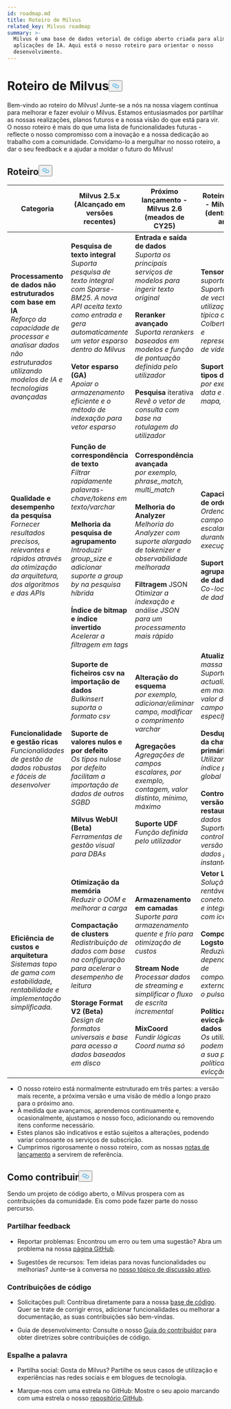```yaml
---
id: roadmap.md
title: Roteiro de Milvus
related_key: Milvus roadmap
summary: >-
  Milvus é uma base de dados vetorial de código aberto criada para alimentar
  aplicações de IA. Aqui está o nosso roteiro para orientar o nosso
  desenvolvimento.
---
```

<h1 id="Milvus-Roadmap" class="common-anchor-header">Roteiro de Milvus<button data-href="#Milvus-Roadmap" class="anchor-icon" translate="no">
      <svg translate="no"
        aria-hidden="true"
        focusable="false"
        height="20"
        version="1.1"
        viewBox="0 0 16 16"
        width="16"
      >
        <path
          fill="#0092E4"
          fill-rule="evenodd"
          d="M4 9h1v1H4c-1.5 0-3-1.69-3-3.5S2.55 3 4 3h4c1.45 0 3 1.69 3 3.5 0 1.41-.91 2.72-2 3.25V8.59c.58-.45 1-1.27 1-2.09C10 5.22 8.98 4 8 4H4c-.98 0-2 1.22-2 2.5S3 9 4 9zm9-3h-1v1h1c1 0 2 1.22 2 2.5S13.98 12 13 12H9c-.98 0-2-1.22-2-2.5 0-.83.42-1.64 1-2.09V6.25c-1.09.53-2 1.84-2 3.25C6 11.31 7.55 13 9 13h4c1.45 0 3-1.69 3-3.5S14.5 6 13 6z"
        ></path>
      </svg>
    </button></h1><p>Bem-vindo ao roteiro do Milvus! Junte-se a nós na nossa viagem contínua para melhorar e fazer evoluir o Milvus. Estamos entusiasmados por partilhar as nossas realizações, planos futuros e a nossa visão do que está para vir. O nosso roteiro é mais do que uma lista de funcionalidades futuras - reflecte o nosso compromisso com a inovação e a nossa dedicação ao trabalho com a comunidade. Convidamo-lo a mergulhar no nosso roteiro, a dar o seu feedback e a ajudar a moldar o futuro do Milvus!</p>
<h2 id="Roadmap" class="common-anchor-header">Roteiro<button data-href="#Roadmap" class="anchor-icon" translate="no">
      <svg translate="no"
        aria-hidden="true"
        focusable="false"
        height="20"
        version="1.1"
        viewBox="0 0 16 16"
        width="16"
      >
        <path
          fill="#0092E4"
          fill-rule="evenodd"
          d="M4 9h1v1H4c-1.5 0-3-1.69-3-3.5S2.55 3 4 3h4c1.45 0 3 1.69 3 3.5 0 1.41-.91 2.72-2 3.25V8.59c.58-.45 1-1.27 1-2.09C10 5.22 8.98 4 8 4H4c-.98 0-2 1.22-2 2.5S3 9 4 9zm9-3h-1v1h1c1 0 2 1.22 2 2.5S13.98 12 13 12H9c-.98 0-2-1.22-2-2.5 0-.83.42-1.64 1-2.09V6.25c-1.09.53-2 1.84-2 3.25C6 11.31 7.55 13 9 13h4c1.45 0 3-1.69 3-3.5S14.5 6 13 6z"
        ></path>
      </svg>
    </button></h2><table>
    <thead>
        <tr>
            <th>Categoria</th>
            <th>Milvus 2.5.x (Alcançado em versões recentes)</th>
            <th>Próximo lançamento - Milvus 2.6 (meados de CY25)</th>
            <th>Roteiro futuro - Milvus 3.0 (dentro de 1 ano)</th>
        </tr>
    </thead>
    <tbody>
        <tr>
            <td><strong>Processamento de dados não estruturados com base em IA</strong><br/><i>Reforço da capacidade de processar e analisar dados não estruturados utilizando modelos de IA e tecnologias avançadas</i></td>
            <td><strong>Pesquisa de texto integral</strong><br/><i>Suporta pesquisa de texto integral com Sparse-BM25. A nova API aceita texto como entrada e gera automaticamente um vetor esparso dentro do Milvus</i><br/><br/><strong>Vetor esparso (GA)</strong><br/><i>Apoiar o armazenamento eficiente e o método de indexação para vetor esparso</i><br/></td>
            <td><strong>Entrada e saída de dados</strong><br/><i>Suporta os principais serviços de modelos para ingerir texto original</i><br/><br/><strong>Reranker avançado</strong><br/><i>Suporta rerankers baseados em modelos e função de pontuação definida pelo utilizador</i><br/><br/><strong>Pesquisa</strong> iterativa<br/><i>Revê o vetor de consulta com base na rotulagem do utilizador</i></td>
            <td><strong>Tensores</strong><i>de suporte</i><br/><i>Suportar lista de vectores, utilização típica como Colbert, Copali e representação de vídeo</i><br/><br/><strong>Suportar mais tipos de dados</strong><br/><i>por exemplo, data e hora, mapa, GIS</i></td>
        </tr>
        <tr>
            <td><strong>Qualidade e desempenho da pesquisa</strong><br/><i>Fornecer resultados precisos, relevantes e rápidos através da otimização da arquitetura, dos algoritmos e das APIs</i></td>
            <td><strong>Função de correspondência de texto</strong><br/><i>Filtrar rapidamente palavras-chave/tokens em texto/varchar</i><br/><br/><strong>Melhoria da pesquisa de agrupamento</strong><br/><i>Introduzir group_size e adicionar suporte a group by na pesquisa híbrida</i><br/><br/><strong>Índice de bitmap e índice invertido</strong><br/><i>Acelerar a filtragem em tags</i></td>
            <td><strong>Correspondência avançada</strong><br/><i>por exemplo, phrase_match, multi_match </i><br/><br/><strong>Melhoria do Analyzer</strong><br/><i>Melhoria do Analyzer com suporte alargado de tokenizer e observabilidade melhorada</i><br/><br/><strong>Filtragem</strong> JSON<br/><i>Otimizar a indexação e análise JSON para um processamento mais rápido</i></td>
            <td><strong>Capacidade de ordenação</strong><br/><i>Ordenação por campos escalares durante a execução</i><br/><br/><strong>Suporte para agrupamento de dados</strong><br/><i>Co-localidade de dados</i></td>
        </tr>
        <tr>
            <td><strong>Funcionalidade e gestão ricas</strong><br/><i>Funcionalidades de gestão de dados robustas e fáceis de desenvolver</i></td>
            <td><strong>Suporte de ficheiros csv na importação de dados</strong><br/><i>Bulkinsert suporta o formato csv</i><br/><br/><strong>Suporte de valores nulos e por defeito</strong><br/><i>Os tipos</i> nulos<i>e por defeito facilitam a importação de dados de outros SGBD</i><br/><br/><strong>Milvus WebUI (Beta)</strong><br/><i>Ferramentas de gestão visual para DBAs</i></td>
            <td><strong>Alteração do esquema</strong><br/><i>por exemplo, adicionar/eliminar campo, modificar o comprimento varchar</i><br/><br/><strong>Agregações</strong><br/><i>Agregações de campos escalares, por exemplo, contagem, valor distinto, mínimo, máximo</i><br/><br/><strong>Suporte UDF</strong><br/><i>Função definida pelo utilizador</i></td>
            <td><strong>Atualização</strong><i>em massa</i><br/><i>Suporta actualizações em massa do valor de um campo específico</i><br/><br/><strong>Desduplicação da chave primária</strong><br/><i>Utilizando o índice pk global</i><br/><br/><strong>Controlo de versão e restauro</strong><i>de dados</i><br/><i>Suporta controlo de versão de dados por instantâneo</i></td>
        </tr>
        <tr>
            <td><strong>Eficiência de custos e arquitetura</strong><br/><i>Sistemas topo de gama com estabilidade, rentabilidade e implementação simplificada.</i></td>
            <td><strong>Otimização da memória</strong><br/><i>Reduzir o OOM e melhorar a carga</i><br/><br/><strong>Compactação de clusters</strong><br/><i>Redistribuição de dados com base na configuração para acelerar o desempenho de leitura</i><br/><br/><strong>Storage Format V2 (Beta)</strong><br/><i>Design de formatos universais e base para acesso a dados baseados em disco</i></td>
            <td><strong>Armazenamento em camadas</strong><br/><i>Suporte para armazenamento quente e frio para otimização de custos</i><br/><br/><strong>Stream Node</strong><br/><i>Processar dados de streaming e simplificar o fluxo de escrita incremental</i><br/><br/><strong>MixCoord</strong><br/><i>Fundir lógicas Coord numa só</i></td>
            <td><strong>Vetor Lake</strong><br/><i>Solução offline rentável, conetor spark e integração com iceberg</i><br/><br/><strong>Componente Logstore</strong><br/><i>Reduzir as dependências de componentes externos como o pulsar</i><br/><br/><strong>Política de evicção de dados</strong><br/><i>Os utilizadores podem definir a sua própria política de evicção</i></td>
        </tr>
    </tbody>
</table>
<ul>
<li>O nosso roteiro está normalmente estruturado em três partes: a versão mais recente, a próxima versão e uma visão de médio a longo prazo para o próximo ano.</li>
<li>À medida que avançamos, aprendemos continuamente e, ocasionalmente, ajustamos o nosso foco, adicionando ou removendo itens conforme necessário.</li>
<li>Estes planos são indicativos e estão sujeitos a alterações, podendo variar consoante os serviços de subscrição.</li>
<li>Cumprimos rigorosamente o nosso roteiro, com as nossas <a href="/docs/pt/release_notes.md">notas de lançamento</a> a servirem de referência.</li>
</ul>
<h2 id="How-to-contribute" class="common-anchor-header">Como contribuir<button data-href="#How-to-contribute" class="anchor-icon" translate="no">
      <svg translate="no"
        aria-hidden="true"
        focusable="false"
        height="20"
        version="1.1"
        viewBox="0 0 16 16"
        width="16"
      >
        <path
          fill="#0092E4"
          fill-rule="evenodd"
          d="M4 9h1v1H4c-1.5 0-3-1.69-3-3.5S2.55 3 4 3h4c1.45 0 3 1.69 3 3.5 0 1.41-.91 2.72-2 3.25V8.59c.58-.45 1-1.27 1-2.09C10 5.22 8.98 4 8 4H4c-.98 0-2 1.22-2 2.5S3 9 4 9zm9-3h-1v1h1c1 0 2 1.22 2 2.5S13.98 12 13 12H9c-.98 0-2-1.22-2-2.5 0-.83.42-1.64 1-2.09V6.25c-1.09.53-2 1.84-2 3.25C6 11.31 7.55 13 9 13h4c1.45 0 3-1.69 3-3.5S14.5 6 13 6z"
        ></path>
      </svg>
    </button></h2><p>Sendo um projeto de código aberto, o Milvus prospera com as contribuições da comunidade. Eis como pode fazer parte do nosso percurso.</p>
<h3 id="Share-feedback" class="common-anchor-header">Partilhar feedback</h3><ul>
<li><p>Reportar problemas: Encontrou um erro ou tem uma sugestão? Abra um problema na nossa <a href="https://github.com/milvus-io/milvus/issues">página GitHub</a>.</p></li>
<li><p>Sugestões de recursos: Tem ideias para novas funcionalidades ou melhorias? Junte-se à conversa no <a href="https://github.com/milvus-io/milvus/discussions/40263">nosso tópico de discussão ativo</a>.</p></li>
</ul>
<h3 id="Code-contributions" class="common-anchor-header">Contribuições de código</h3><ul>
<li><p>Solicitações pull: Contribua diretamente para a nossa <a href="https://github.com/milvus-io/milvus/pulls">base de código</a>. Quer se trate de corrigir erros, adicionar funcionalidades ou melhorar a documentação, as suas contribuições são bem-vindas.</p></li>
<li><p>Guia de desenvolvimento: Consulte o nosso <a href="https://github.com/milvus-io/milvus/blob/82915a9630ab0ff40d7891b97c367ede5726ff7c/CONTRIBUTING.md">Guia do contribuidor</a> para obter diretrizes sobre contribuições de código.</p></li>
</ul>
<h3 id="Spread-the-word" class="common-anchor-header">Espalhe a palavra</h3><ul>
<li><p>Partilha social: Gosta do Milvus? Partilhe os seus casos de utilização e experiências nas redes sociais e em blogues de tecnologia.</p></li>
<li><p>Marque-nos com uma estrela no GitHub: Mostre o seu apoio marcando com uma estrela o nosso <a href="https://github.com/milvus-io/milvus">repositório GitHub</a>.</p></li>
</ul>
